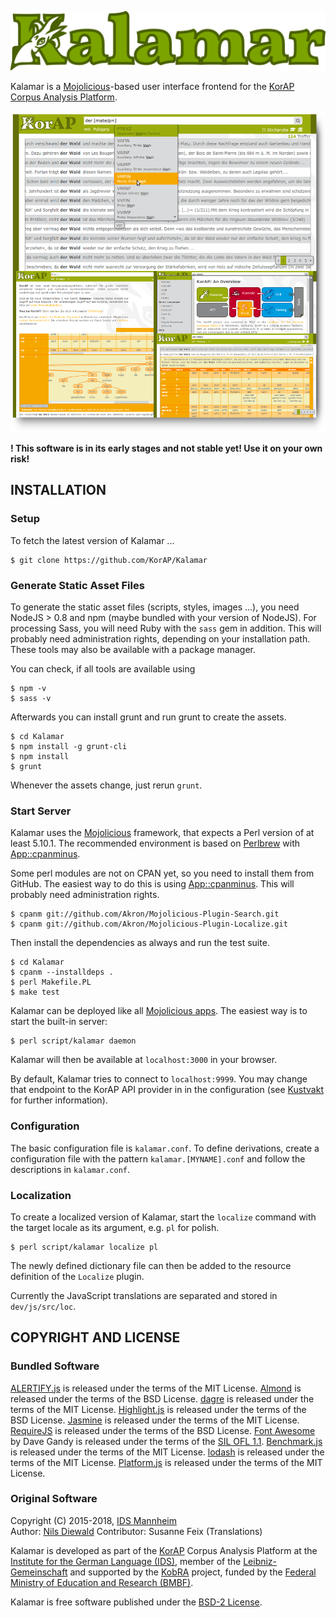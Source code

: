 ![Kalamar](https://raw.githubusercontent.com/KorAP/Kalamar/master/dev/demo/img/kalamar.png)

Kalamar is a [Mojolicious](http://mojolicio.us/)-based user interface
frontend for the [KorAP Corpus Analysis Platform](http://korap.ids-mannheim.de/).

![Kalamar Screenshots](https://raw.githubusercontent.com/KorAP/Kalamar/master/dev/demo/img/screenshots.png)

**! This software is in its early stages and not stable yet! Use it on your own risk!**

## INSTALLATION

### Setup

To fetch the latest version of Kalamar ...

```
$ git clone https://github.com/KorAP/Kalamar
```

### Generate Static Asset Files

To generate the static asset files (scripts, styles, images ...),
you need NodeJS > 0.8 and npm (maybe bundled with your version of NodeJS).
For processing Sass, you will need Ruby with
the ```sass``` gem in addition.
This will probably need administration
rights, depending on your installation path.
These tools may also be available with a package manager.

You can check, if all tools are available using

```
$ npm -v
$ sass -v
```

Afterwards you can install grunt and run grunt to create the assets.

```
$ cd Kalamar
$ npm install -g grunt-cli
$ npm install
$ grunt
```

Whenever the assets change, just rerun ```grunt```.

### Start Server

Kalamar uses the [Mojolicious](http://mojolicio.us/) framework,
that expects a Perl version of at least 5.10.1.
The recommended environment is based on [Perlbrew](http://perlbrew.pl/)
with [App::cpanminus](http://search.cpan.org/~miyagawa/App-cpanminus/).

Some perl modules are not on CPAN yet, so you need to install them from GitHub.
The easiest way to do this is using
[App::cpanminus](http://search.cpan.org/~miyagawa/App-cpanminus/).
This will probably need administration rights.

```
$ cpanm git://github.com/Akron/Mojolicious-Plugin-Search.git
$ cpanm git://github.com/Akron/Mojolicious-Plugin-Localize.git
```

Then install the dependencies as always and run the test suite.

```
$ cd Kalamar
$ cpanm --installdeps .
$ perl Makefile.PL
$ make test
```

Kalamar can be deployed like all
[Mojolicious apps](http://mojolicio.us/perldoc/Mojolicious/Guides/Cookbook#DEPLOYMENT).
The easiest way is to start the built-in server:

```
$ perl script/kalamar daemon
```

Kalamar will then be available at ```localhost:3000``` in your browser.

By default, Kalamar tries to connect to ```localhost:9999```.
You may change that endpoint to the KorAP API provider in in the configuration
(see [Kustvakt](https://github.com/KorAP/Kustvakt) for further information).


### Configuration

The basic configuration file is ```kalamar.conf```. To define derivations,
create a configuration file with the pattern ```kalamar.[MYNAME].conf``` and
follow the descriptions in ```kalamar.conf```.

### Localization

To create a localized version of Kalamar, start the ```localize``` command
with the target locale as its argument, e.g. ```pl``` for polish.

```
$ perl script/kalamar localize pl
```

The newly defined dictionary file can then be added to the resource definition
of the ```Localize``` plugin.

Currently the JavaScript translations are separated and stored in ```dev/js/src/loc```.


## COPYRIGHT AND LICENSE

### Bundled Software

[ALERTIFY.js](https://fabien-d.github.io/alertify.js/)
is released under the terms of the MIT License.
[Almond](https://github.com/jrburke/almond)
is released under the terms of the BSD License.
[dagre](https://highlightjs.org/)
is released under the terms of the MIT License.
[Highlight.js](https://highlightjs.org/)
is released under the terms of the BSD License.
[Jasmine](https://jasmine.github.io/)
is released under the terms of the MIT License.
[RequireJS](http://requirejs.org/)
is released under the terms of the BSD License.
[Font Awesome](http://fontawesome.io)
by Dave Gandy
is released under the terms of the
[SIL OFL 1.1](http://scripts.sil.org/OFL).
[Benchmark.js](https://benchmarkjs.com/)
is released under the terms of the MIT License.
[lodash](https://lodash.com/)
is released under the terms of the MIT License.
[Platform.js](https://mths.be/platform/)
is released under the terms of the MIT License.


### Original Software

Copyright (C) 2015-2018, [IDS Mannheim](http://www.ids-mannheim.de/)<br>
Author: [Nils Diewald](http://nils-diewald.de/)
Contributor: Susanne Feix (Translations)

Kalamar is developed as part of the [KorAP](http://korap.ids-mannheim.de/)
Corpus Analysis Platform at the
[Institute for the German Language (IDS)](http://ids-mannheim.de/),
member of the
[Leibniz-Gemeinschaft](http://www.leibniz-gemeinschaft.de/en/about-us/leibniz-competition/projekte-2011/2011-funding-line-2/)
and supported by the [KobRA](http://www.kobra.tu-dortmund.de) project,
funded by the
[Federal Ministry of Education and Research (BMBF)](http://www.bmbf.de/en/).

Kalamar is free software published under the
[BSD-2 License](https://raw.githubusercontent.com/KorAP/Kalamar/master/LICENSE).
